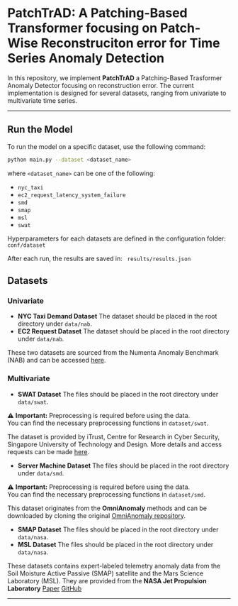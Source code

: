 # PatchTrAD: A Patching-Based Transformer focusing on Patch-Wise Reconstruciton error for Time Series Anomaly Detection

In this repository, we implement **PatchTrAD** a Patching-Based Trasformer Anomaly Detector focusing on reconstruction error. The current implementation is designed for several datasets, ranging from univariate to multivariate time series.

---

## Run the Model

To run the model on a specific dataset, use the following command:

```bash
python main.py --dataset <dataset_name>
```
where `<dataset_name>` can be one of the following:  

- `nyc_taxi`  
- `ec2_request_latency_system_failure`  
- `smd`  
- `smap`  
- `msl`  
- `swat`  


Hyperparameters for each datasets are defined in the configuration folder: ``` conf/dataset```

After each run, the results are saved in: ``` results/results.json```

## Datasets

### Univariate

- **NYC Taxi Demand Dataset** The dataset should be placed in the root directory under `data/nab`.    
- **EC2 Request Dataset** The dataset should be placed in the root directory under `data/nab`.    

These two datasets are sourced from the Numenta Anomaly Benchmark (NAB) and can be accessed [here](https://github.com/numenta/NAB/).

### Multivariate

- **SWAT Dataset** The files should be placed in the root directory under `data/swat`.  

⚠ **Important:** Preprocessing is required before using the data.  
You can find the necessary preprocessing functions in `dataset/swat`. 

The dataset is provided by iTrust, Centre for Research in Cyber Security, Singapore University of Technology and Design. More details and access requests can be made [here](https://itrust.sutd.edu.sg/itrust-labs_datasets/dataset_info/).

- **Server Machine Dataset** The files should be placed in the root directory under `data/smd`.  

⚠ **Important:** Preprocessing is required before using the data.  
You can find the necessary preprocessing functions in `dataset/smd`. 

This dataset originates from the **OmniAnomaly** methods and can be downloaded by cloning the original [OmniAnomaly repository](https://github.com/NetManAIOps/OmniAnomaly).

- **SMAP Dataset** The files should be placed in the root directory under `data/nasa`.  
- **MSL Dataset** The files should be placed in the root directory under `data/nasa`.  

These datasets contains expert-labeled telemetry anomaly data from the Soil Moisture Active Passive (SMAP) satellite and the Mars Science Laboratory (MSL). They are provided from the **NASA Jet Propulsion Laboratory** [Paper](https://arxiv.org/abs/1802.04431) [GitHub](https://github.com/khundman/telemanom)


---